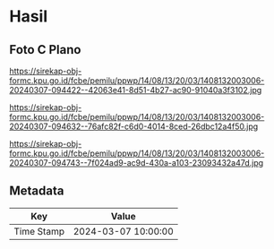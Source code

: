# Hasil

## Foto C Plano

https://sirekap-obj-formc.kpu.go.id/fcbe/pemilu/ppwp/14/08/13/20/03/1408132003006-20240307-094422--42063e41-8d51-4b27-ac90-91040a3f3102.jpg

https://sirekap-obj-formc.kpu.go.id/fcbe/pemilu/ppwp/14/08/13/20/03/1408132003006-20240307-094632--76afc82f-c6d0-4014-8ced-26dbc12a4f50.jpg

https://sirekap-obj-formc.kpu.go.id/fcbe/pemilu/ppwp/14/08/13/20/03/1408132003006-20240307-094743--7f024ad9-ac9d-430a-a103-23093432a47d.jpg


## Metadata

| Key        | Value               |
| ---------- | ------------------- |
| Time Stamp | 2024-03-07 10:00:00 |



